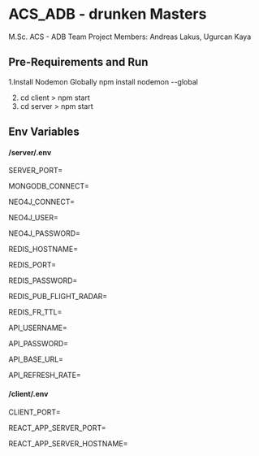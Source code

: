 # ACS_ADB - drunken Masters
M.Sc. ACS - ADB Team Project
Members: Andreas Lakus, Ugurcan Kaya


## Pre-Requirements and Run

1.Install Nodemon Globally 
    npm install nodemon --global

2. cd client > npm start
3. cd server > npm start 



## Env Variables

#### /server/.env
SERVER_PORT=

MONGODB_CONNECT=

NEO4J_CONNECT=

NEO4J_USER=

NEO4J_PASSWORD=

REDIS_HOSTNAME=

REDIS_PORT=

REDIS_PASSWORD=

REDIS_PUB_FLIGHT_RADAR=

REDIS_FR_TTL=

API_USERNAME=

API_PASSWORD=

API_BASE_URL=

API_REFRESH_RATE=

#### /client/.env
CLIENT_PORT=

REACT_APP_SERVER_PORT=

REACT_APP_SERVER_HOSTNAME=
